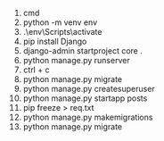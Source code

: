 1. cmd
2. python -m venv env
3. .\env\Scripts\activate
4. pip install Django
5. django-admin startproject core .
6. python manage.py runserver
7. ctrl + c
8. python manage.py migrate
9. python manage.py createsuperuser
10. python manage.py startapp posts
11. pip freeze > req.txt
12. python manage.py makemigrations
13. python manage.py migrate
